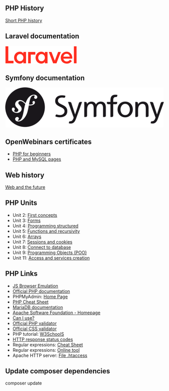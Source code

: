 ## PHP History
[Short PHP history](https://desarrolloweb.com/articulos/436.php)

## Laravel documentation
[![Logo de Laravel](img/laravel.svg)](https://laravel.com/docs/9.x)

## Symfony documentation
[![Logo de Symfony](img/symfony.svg)](https://symfony.com/doc/current/index.html)

## OpenWebinars certificates
- [PHP for beginners](https://openwebinars.net/certificacion/doGX9mwV?type=pdf&r=a5df70feb}&t=)
- [PHP and MySQL pages](https://openwebinars.net/certificacion/Xx3Nr1av?type=pdf&r=a5df70feb}&t=)

## Web history
[Web and the future](https://drive.google.com/file/d/1rvRm5mKgx1Mq_79S2bzoRdykw7F9U189/view?usp=sharing)

## PHP Units
- Unit 2: [First concepts](https://drive.google.com/file/d/1xIvgg8bbaVnaRNGP_m02cVLdcim2VhxV/view?usp=sharing)
- Unit 3: [Forms](https://drive.google.com/file/d/17eM9z0FV190mI7YfY9D2ECZ53tFK-SlP/view?usp=sharing)
- Unit 4: [Programming structured](https://drive.google.com/file/d/1H2or9rNRiaYfOu-dlfv--oTU5F8_7lgw/view?usp=sharing)
- Unit 5: [Functions and recursivity](https://drive.google.com/file/d/1riWofoPYddmPhhIQBP1R6PNiviZGv9Cn/view?usp=sharing)
- Unit 6: [Arrays](https://drive.google.com/file/d/1_icVkoQ9muYOEJBN5ztoMQOx_TIMHhv4/view?usp=sharing)
- Unit 7: [Sessions and cookies](https://drive.google.com/file/d/1xmNlELsAK8b9y65LvWQVW_1wXM19PBLs/view?usp=sharing)
- Unit 8: [Connect to database](https://drive.google.com/file/d/10OnSQk8Al7pv7iz-ltFKFqhGZyJnaYdY/view?usp=sharing)
- Unit 9: [Programming Objects (POO)](https://drive.google.com/file/d/1fHoRb19WbKClMX-OZcAlj2-s9Wn2vMlS/view?usp=sharing)
- Unit 11: [Access and services creation](https://drive.google.com/file/d/1m7NIgkjr6UhYQWWErrZ6-ltEc9_gLg4p/view?usp=sharing)

## PHP Links
- [JS Browser Emulation](https://oldweb.today/#19960101/http://geocities.com/)
- [Official PHP documentation](https://www.php.net/)
- PHPMyAdmin: [Home Page](https://www.phpmyadmin.net/)
- [PHP Cheat Sheet](https://overapi.com/php)
- [MariaDB documentation](https://mariadb.org/)
- [Apache Software Foundation - Homepage](https://www.apache.org/)
- [Can I use?](https://caniuse.com/)
- [Official PHP validator](https://phpcodechecker.com/)
- [Official CSS validator](https://jigsaw.w3.org/css-validator/)
- PHP tutorial: [W3SchoolS](https://www.w3schools.com/php/default.asp)
- [HTTP response status codes](https://developer.mozilla.org/es/docs/Web/HTTP/Status)
- Regular expressions: [Cheat Sheet](https://overapi.com/regex)
- Regular expressions: [Online tool](https://regexr.com/)
- Apache HTTP server: [File .htaccess](https://httpd.apache.org/docs/2.4/howto/htaccess.html)

## Update composer dependencies
composer update